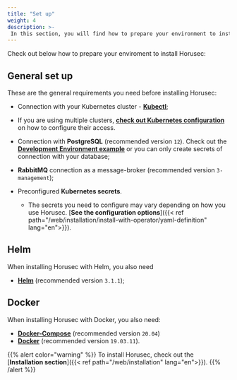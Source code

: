 ```yaml
---
title: "Set up"
weight: 4
description: >-
 In this section, you will find how to prepare your environment to install Horusec.
---
```


Check out below how to prepare your enviroment to install Horusec:

## **General set up** 
These are the general requirements you need before installing Horusec: 

* Connection with your Kubernetes cluster - [**Kubectl**](https://kubernetes.io/docs/tasks/tools/#kubectl);
- If you are using multiple clusters, [**check out Kubernetes configuration**](https://kubernetes.io/docs/tasks/access-application-cluster/configure-access-multiple-clusters/) on how to configure their access.

* Connection with **PostgreSQL** (recommended version ```12```). Check out the [**Development Environment example**](https://github.com/ZupIT/horusec-operator#development-environment) or you can only create secrets of connection with your database;

* **RabbitMQ** connection as a message-broker (recommended version ```3-management```);

* Preconfigured **Kubernetes secrets**. 
  - The secrets you need to configure may vary depending on how you use Horusec. [**See the configuration options**]({{< ref path="/web/installation/install-with-operator/yaml-definition" lang="en">}}).

## **Helm**
When installing Horusec with Helm, you also need
* [**Helm**](https://helm.sh/docs/intro/install/) (recommended version ```3.1.1```);


## **Docker**
When installing Horusec with Docker, you also need:

* [**Docker-Compose**](https://docs.docker.com/compose/install/) (recommended version ```20.04```)
* [**Docker**](https://docs.docker.com/get-docker/) (recommended version ```19.03.11```).



{{% alert color="warning" %}}
To install Horusec, check out the [**Installation section**]({{< ref path="/web/installation" lang="en">}}). 
{{% /alert %}}